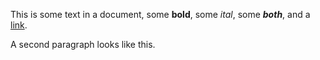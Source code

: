 This is some text in a document, some **bold**, some *ital*, some ***both***, and a [link](https://www.themarshallproject.org).

A second paragraph looks like this.
